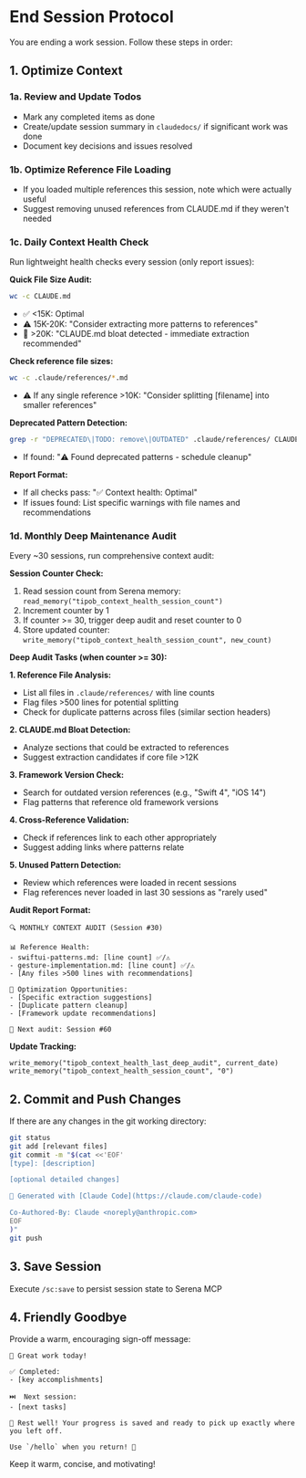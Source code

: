 # End Session Protocol

You are ending a work session. Follow these steps in order:

## 1. Optimize Context

### 1a. Review and Update Todos
- Mark any completed items as done
- Create/update session summary in `claudedocs/` if significant work was done
- Document key decisions and issues resolved

### 1b. Optimize Reference File Loading
- If you loaded multiple references this session, note which were actually useful
- Suggest removing unused references from CLAUDE.md if they weren't needed

### 1c. Daily Context Health Check
Run lightweight health checks every session (only report issues):

**Quick File Size Audit:**
```bash
wc -c CLAUDE.md
```

- ✅ <15K: Optimal
- ⚠️ 15K-20K: "Consider extracting more patterns to references"
- 🚨 >20K: "CLAUDE.md bloat detected - immediate extraction recommended"

**Check reference file sizes:**
```bash
wc -c .claude/references/*.md
```

- ⚠️ If any single reference >10K: "Consider splitting [filename] into smaller references"

**Deprecated Pattern Detection:**
```bash
grep -r "DEPRECATED\|TODO: remove\|OUTDATED" .claude/references/ CLAUDE.md
```

- If found: "⚠️ Found deprecated patterns - schedule cleanup"

**Report Format:**
- If all checks pass: "✅ Context health: Optimal"
- If issues found: List specific warnings with file names and recommendations

### 1d. Monthly Deep Maintenance Audit
Every ~30 sessions, run comprehensive context audit:

**Session Counter Check:**
1. Read session count from Serena memory: `read_memory("tipob_context_health_session_count")`
2. Increment counter by 1
3. If counter >= 30, trigger deep audit and reset counter to 0
4. Store updated counter: `write_memory("tipob_context_health_session_count", new_count)`

**Deep Audit Tasks (when counter >= 30):**

**1. Reference File Analysis:**
- List all files in `.claude/references/` with line counts
- Flag files >500 lines for potential splitting
- Check for duplicate patterns across files (similar section headers)

**2. CLAUDE.md Bloat Detection:**
- Analyze sections that could be extracted to references
- Suggest extraction candidates if core file >12K

**3. Framework Version Check:**
- Search for outdated version references (e.g., "Swift 4", "iOS 14")
- Flag patterns that reference old framework versions

**4. Cross-Reference Validation:**
- Check if references link to each other appropriately
- Suggest adding links where patterns relate

**5. Unused Pattern Detection:**
- Review which references were loaded in recent sessions
- Flag references never loaded in last 30 sessions as "rarely used"

**Audit Report Format:**
```
🔍 MONTHLY CONTEXT AUDIT (Session #30)

📊 Reference Health:
- swiftui-patterns.md: [line count] ✅/⚠️
- gesture-implementation.md: [line count] ✅/⚠️
- [Any files >500 lines with recommendations]

🎯 Optimization Opportunities:
- [Specific extraction suggestions]
- [Duplicate pattern cleanup]
- [Framework update recommendations]

📅 Next audit: Session #60
```

**Update Tracking:**
```
write_memory("tipob_context_health_last_deep_audit", current_date)
write_memory("tipob_context_health_session_count", "0")
```

## 2. Commit and Push Changes

If there are any changes in the git working directory:

```bash
git status
git add [relevant files]
git commit -m "$(cat <<'EOF'
[type]: [description]

[optional detailed changes]

🤖 Generated with [Claude Code](https://claude.com/claude-code)

Co-Authored-By: Claude <noreply@anthropic.com>
EOF
)"
git push
```

## 3. Save Session

Execute `/sc:save` to persist session state to Serena MCP

## 4. Friendly Goodbye

Provide a warm, encouraging sign-off message:

```
🎉 Great work today!

✅ Completed:
- [key accomplishments]

⏭️  Next session:
- [next tasks]

🌙 Rest well! Your progress is saved and ready to pick up exactly where you left off.

Use `/hello` when you return! 👋
```

Keep it warm, concise, and motivating!
